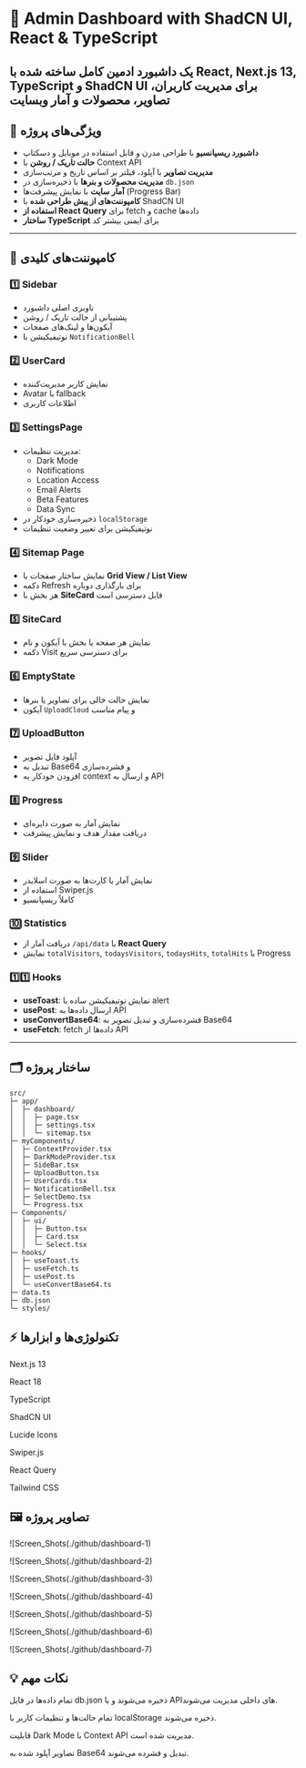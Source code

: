 # 🚀 Admin Dashboard with ShadCN UI, React & TypeScript
## یک داشبورد ادمین کامل ساخته شده با **React**, **Next.js 13**, **TypeScript** و **ShadCN UI** برای مدیریت کاربران، تصاویر، محصولات و آمار وبسایت

## 🎯 ویژگی‌های پروژه

- **داشبورد ریسپانسیو** با طراحی مدرن و قابل استفاده در موبایل و دسکتاپ
- **حالت تاریک / روشن** با Context API
- **مدیریت تصاویر** با آپلود، فیلتر بر اساس تاریخ و مرتب‌سازی
- **مدیریت محصولات و بنرها** با ذخیره‌سازی در `db.json`
- **آمار سایت** با نمایش پیشرفت‌ها (Progress Bar)
- **کامپوننت‌های از پیش طراحی شده** با ShadCN UI
- **استفاده از React Query** برای fetch و cache داده‌ها
- **ساختار TypeScript** برای ایمنی بیشتر کد

---

## 🧩 کامپوننت‌های کلیدی

### 1️⃣ Sidebar
- ناوبری اصلی داشبورد
- پشتیبانی از حالت تاریک / روشن
- آیکون‌ها و لینک‌های صفحات
- نوتیفیکیشن با `NotificationBell`

### 2️⃣ UserCard
- نمایش کاربر مدیریت‌کننده
- Avatar با fallback
- اطلاعات کاربری

### 3️⃣ SettingsPage
- مدیریت تنظیمات:  
  - Dark Mode  
  - Notifications  
  - Location Access  
  - Email Alerts  
  - Beta Features  
  - Data Sync  
- ذخیره‌سازی خودکار در `localStorage`  
- نوتیفیکیشن برای تغییر وضعیت تنظیمات

### 4️⃣ Sitemap Page
- نمایش ساختار صفحات با **Grid View / List View**  
- دکمه Refresh برای بارگذاری دوباره
- هر بخش با **SiteCard** قابل دسترسی است

### 5️⃣ SiteCard
- نمایش هر صفحه یا بخش با آیکون و نام
- دکمه Visit برای دسترسی سریع

### 6️⃣ EmptyState
- نمایش حالت خالی برای تصاویر یا بنرها
- آیکون `UploadCloud` و پیام مناسب

### 7️⃣ UploadButton
- آپلود فایل تصویر
- تبدیل به Base64 و فشرده‌سازی
- افزودن خودکار به context و ارسال به API

### 8️⃣ Progress
- نمایش آمار به صورت دایره‌ای
- دریافت مقدار هدف و نمایش پیشرفت

### 9️⃣ Slider
- نمایش آمار یا کارت‌ها به صورت اسلایدر
- استفاده از Swiper.js
- کاملاً ریسپانسیو

### 🔟 Statistics
- دریافت آمار از `/api/data` با **React Query**
- نمایش `totalVisitors`, `todaysVisitors`, `todaysHits`, `totalHits` با Progress

### 1️⃣1️⃣ Hooks
- **useToast**: نمایش نوتیفیکیشن ساده با alert  
- **usePost**: ارسال داده‌ها به API
- **useConvertBase64**: فشرده‌سازی و تبدیل تصویر به Base64
- **useFetch**: fetch داده‌ها از API  

---

## 🗂️ ساختار پروژه

```text
src/
├─ app/
│  ├─ dashboard/
│  │  ├─ page.tsx
│  │  ├─ settings.tsx
│  │  └─ sitemap.tsx
├─ myComponents/
│  ├─ ContextProvider.tsx
│  ├─ DarkModeProvider.tsx
│  ├─ SideBar.tsx
│  ├─ UploadButton.tsx
│  ├─ UserCards.tsx
│  ├─ NotificationBell.tsx
│  ├─ SelectDemo.tsx
│  └─ Progress.tsx
├─ Components/
│  ├─ ui/
│  │  ├─ Button.tsx
│  │  ├─ Card.tsx
│  │  └─ Select.tsx
├─ hooks/
│  ├─ useToast.ts
│  ├─ useFetch.ts
│  ├─ usePost.ts
│  └─ useConvertBase64.ts
├─ data.ts
├─ db.json
└─ styles/
```




## ⚡ تکنولوژی‌ها و ابزارها

Next.js 13

React 18

TypeScript

ShadCN UI

Lucide Icons

Swiper.js

React Query

Tailwind CSS



## 🖼️ تصاویر پروژه
![Screen_Shots(./github/dashboard-1)

![Screen_Shots(./github/dashboard-2)

![Screen_Shots(./github/dashboard-3)

![Screen_Shots(./github/dashboard-4)

![Screen_Shots(./github/dashboard-5)

![Screen_Shots(./github/dashboard-6)

![Screen_Shots(./github/dashboard-7)



## 💡 نکات مهم

تمام داده‌ها در فایل db.json ذخیره می‌شوند و با APIهای داخلی مدیریت می‌شوند.

تمام حالت‌ها و تنظیمات کاربر با localStorage ذخیره می‌شوند.

قابلیت Dark Mode با Context API مدیریت شده است.

تصاویر آپلود شده به Base64 تبدیل و فشرده می‌شوند.
